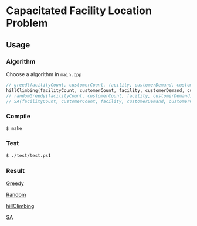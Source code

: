 # Capacitated Facility Location Problem



## Usage

### Algorithm

Choose a algorithm in `main.cpp`

```c++
// greed(facilityCount, customerCount, facility, customerDemand, customerCost);
hillClimbing(facilityCount, customerCount, facility, customerDemand, customerCost);
// randomGreedy(facilityCount, customerCount, facility, customerDemand, customerCost);
// SA(facilityCount, customerCount, facility, customerDemand, customerCost);
```

### Compile

```bash
$ make
```

### Test

```bash
$ ./test/test.ps1
```

### Result

[Greedy](./output_greedy.txt)

[Random](./output_randomGreedy.txt)

[hillClimbing](./output_hillClimbing.txt)

[SA](./output_SA.txt)

